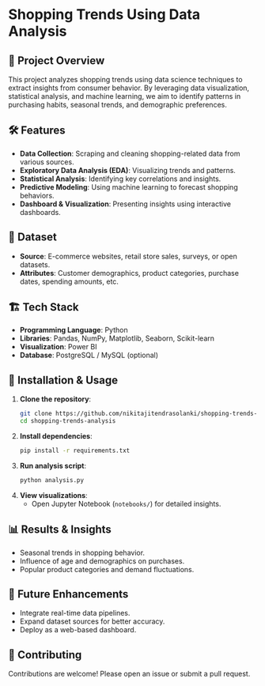# Shopping Trends Using Data Analysis

## 📌 Project Overview
This project analyzes shopping trends using data science techniques to extract insights from consumer behavior. By leveraging data visualization, statistical analysis, and machine learning, we aim to identify patterns in purchasing habits, seasonal trends, and demographic preferences.

## 🛠️ Features
- **Data Collection**: Scraping and cleaning shopping-related data from various sources.
- **Exploratory Data Analysis (EDA)**: Visualizing trends and patterns.
- **Statistical Analysis**: Identifying key correlations and insights.
- **Predictive Modeling**: Using machine learning to forecast shopping behaviors.
- **Dashboard & Visualization**: Presenting insights using interactive dashboards.

## 📂 Dataset
- **Source**: E-commerce websites, retail store sales, surveys, or open datasets.
- **Attributes**: Customer demographics, product categories, purchase dates, spending amounts, etc.

## 🏗️ Tech Stack
- **Programming Language**: Python
- **Libraries**: Pandas, NumPy, Matplotlib, Seaborn, Scikit-learn
- **Visualization**:  Power BI 
- **Database**: PostgreSQL / MySQL (optional)

## 🚀 Installation & Usage
1. **Clone the repository**:
   ```bash
   git clone https://github.com/nikitajitendrasolanki/shopping-trends-analysis.git
   cd shopping-trends-analysis
   ```
2. **Install dependencies**:
   ```bash
   pip install -r requirements.txt
   ```
3. **Run analysis script**:
   ```bash
   python analysis.py
   ```
4. **View visualizations**:
   - Open Jupyter Notebook (`notebooks/`) for detailed insights.

## 📊 Results & Insights
- Seasonal trends in shopping behavior.
- Influence of age and demographics on purchases.
- Popular product categories and demand fluctuations.

## 📌 Future Enhancements
- Integrate real-time data pipelines.
- Expand dataset sources for better accuracy.
- Deploy as a web-based dashboard.

## 🤝 Contributing
Contributions are welcome! Please open an issue or submit a pull request.

